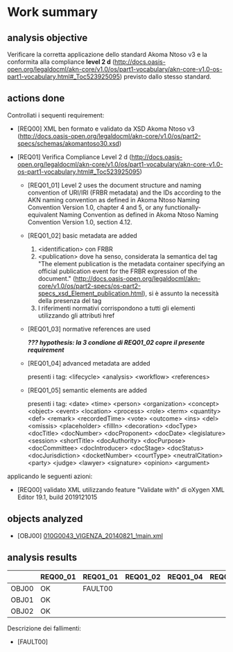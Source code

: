 # Work summary

## analysis objective

Verificare la corretta applicazione dello standard Akoma Ntoso v3 e la conformita alla compliance **level 2 d** (http://docs.oasis-open.org/legaldocml/akn-core/v1.0/os/part1-vocabulary/akn-core-v1.0-os-part1-vocabulary.html#_Toc523925095) previsto dallo stesso standard.

## actions done

Controllati i sequenti requirement:

- [REQ00] XML ben formato e validato da XSD Akoma Ntoso v3 (http://docs.oasis-open.org/legaldocml/akn-core/v1.0/os/part2-specs/schemas/akomantoso30.xsd)

- [REQ01] Verifica Compliance Level 2 d (http://docs.oasis-open.org/legaldocml/akn-core/v1.0/os/part1-vocabulary/akn-core-v1.0-os-part1-vocabulary.html#_Toc523925095)

    - [REQ01_01] Level 2 uses the document structure and naming convention of URI/IRI (FRBR metadata) and the IDs according to the AKN naming convention as defined in Akoma Ntoso Naming Convention Version 1.0, chapter 4 and 5, or any functionally-equivalent Naming Convention as defined in Akoma Ntoso Naming Convention Version 1.0, section 4.12.

    - [REQ01_02] basic metadata are added

        1. \<identification> con FRBR
        2. \<publication> dove ha senso, considerata la semantica del tag "The element publication is the metadata container specifying an official publication event for the FRBR expression of the document." (http://docs.oasis-open.org/legaldocml/akn-core/v1.0/os/part2-specs/os-part2-specs_xsd_Element_publication.html), si è assunto la necessità della presenza del tag
        3. I riferimenti normativi corrispondono a tutti gli elementi utilizzando gli attributi href

    - [REQ01_03] normative references are used

        ***??? hypothesis: la 3 condione di REQ01_02 copre il presente requirement***

    - [REQ01_04] advanced metadata are added

        presenti i tag: \<lifecycle> \<analysis> \<workflow> \<references>

    - [REQ01_05] semantic elements are added

        presenti i tag: 
        \<date> \<time> \<person> \<organization> \<concept> \<object> \<event> \<location> \<process> \<role> \<term> \<quantity> \<def> \<remark> \<recordedTime> \<vote> \<outcome> \<ins> \<del> \<omissis> \<placeholder> \<fillIn> \<decoration> \<docType> \<docTitle> \<docNumber> \<docProponent> \<docDate> \<legislature> \<session> \<shortTitle> \<docAuthority> \<docPurpose> \<docCommittee> \<docIntroducer> \<docStage> \<docStatus> \<docJurisdiction> \<docketNumber> \<courtType> \<neutralCitation> \<party> \<judge> \<lawyer> \<signature> \<opinion> \<argument>


applicando le seguenti azioni:

- [REQ00] validato XML utilizzando feature "Validate with" di oXygen XML Editor 19.1, build 2019121015

## objects analyzed

- [OBJ00] [010G0043_VIGENZA_20140821_!main.xml](https://raw.githubusercontent.com/vintra73/AnalysisAkomaNtoso/main/Analysis%20of%20IPZS%20examples/Normattiva/Acts%20with%20subsections/010G0043_VIGENZA_20140821_!main.xml) 

## analysis results

|       | REQ00_01 | REQ01_01 | REQ01_02 | REQ01_04 | REQ01_05 |
|-------|----------|----------|----------|----------|----------|
| OBJ00 | OK       | FAULT00  |          |          |          |
| OBJ01 | OK       |          |          |          |          |
| OBJ02 | OK       |          |          |          |          |

Descrizione dei fallimenti:

- [FAULT00]
